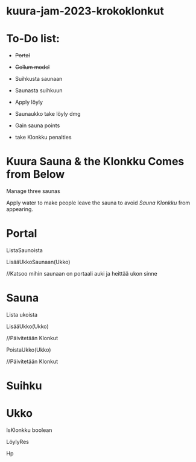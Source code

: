 # kuura-jam-2023-krokoklonkut

# To-Do list:
* ~~Portal~~

* ~~Gollum model~~

* Suihkusta saunaan

* Saunasta suihkuun

* Apply löyly

* Saunaukko take löyly dmg

* Gain sauna points

* take Klonkku penalties

# Kuura Sauna & the Klonkku Comes from Below


Manage three saunas

Apply water to make people leave the sauna to avoid *Sauna Klonkku* from appearing.



# Portal
ListaSaunoista

LisääUkkoSaunaan(Ukko)

//Katsoo mihin saunaan on portaali auki ja heittää ukon sinne

# Sauna
Lista ukoista

LisääUkko(Ukko)

//Päivitetään Klonkut

PoistaUkko(Ukko)

//Päivitetään Klonkut


# Suihku


# Ukko

IsKlonkku boolean

LöylyRes

Hp

